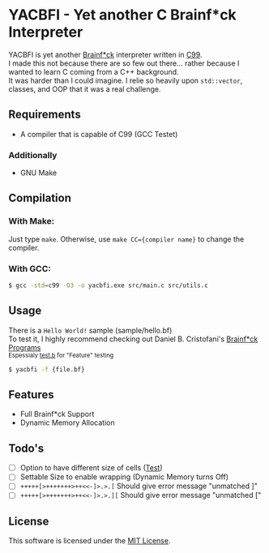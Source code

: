 # YACBFI - Yet another C Brainf*ck Interpreter

YACBFI is yet another [Brainf*ck](https://www.wikipedia.org/wiki/Brainfuck) interpreter written in [C99](https://www.wikipedia.org/wiki/C99).\
I made this not because there are so few out there... rather because I wanted to learn C coming from a C++ background.\
It was harder than I could imagine. I relie so heavily upon `std::vector`, classes, and OOP that it was a real challenge.

## Requirements
 - A compiler that is capable of C99 (GCC Testet)
### Additionally
 - GNU Make

## Compilation
### With Make:
Just type `make`. Otherwise, use `make CC={compiler name}` to change the compiler.
### With GCC:
```bash
$ gcc -std=c99 -O3 -o yacbfi.exe src/main.c src/utils.c
```

## Usage
There is a `Hello World!` sample (sample/hello.bf)\
To test it, I highly recommend checking out Daniel B. Cristofani's [Brainf*ck Programs](http://brainfuck.org)\
<sup>Espessialy [test.b](http://brainfuck.org/tests.b) for "Feature" testing</sup>
```bash
$ yacbfi -f {file.bf}
```

## Features
- Full Brainf*ck Support
- Dynamic Memory Allocation

## Todo's
 - [ ] Option to have different size of cells ([Test](https://esolangs.org/wiki/Brainfuck#Cell_Size))
 - [ ] Settable Size to enable wrapping (Dynamic Memory turns Off)
 - [ ] `+++++[>+++++++>++<<-]>.>.[` Should give error message "unmatched \]"
 - [ ] `+++++[>+++++++>++<<-]>.>.][` Should give error message "unmatched \["

## License
This software is licensed under the [MIT License](https://choosealicense.com/licenses/mit/).
